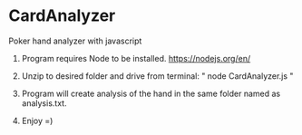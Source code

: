 # CardAnalyzer
Poker hand analyzer with javascript
 
1. Program requires Node to be installed.
https://nodejs.org/en/

2. Unzip to desired folder and drive from terminal: " node CardAnalyzer.js "

3. Program will create analysis of the hand in the same folder named as analysis.txt.

4. Enjoy =)
